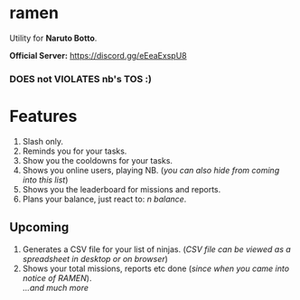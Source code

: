 # ramen

Utility for **Naruto Botto**.

**Official Server:** https://discord.gg/eEeaExspU8

### DOES not VIOLATES nb's TOS :)

# Features
1. Slash only.
2. Reminds you for your tasks.
3. Show you the cooldowns for your tasks.
4. Shows you online users, playing NB. (*you can also hide from coming into this list*)
5. Shows you the leaderboard for missions and reports.
6. Plans your balance, just react to: *n balance*.<br>

## Upcoming
1. Generates a CSV file for your list of ninjas. (*CSV file can be viewed as a spreadsheet in desktop or on browser*)
2. Shows your total missions, reports etc done (*since when you came into notice of RAMEN*).<br>
*...and much more*
